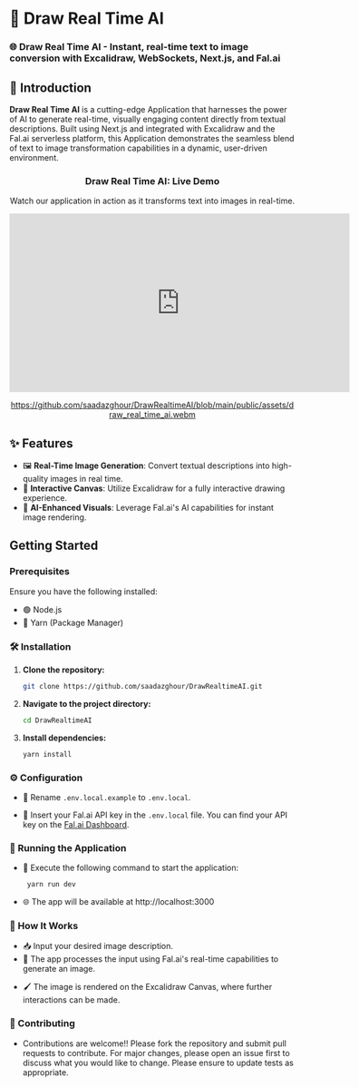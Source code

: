 # 🎨 Draw Real Time AI

### 🌐 Draw Real Time AI - Instant, real-time text to image conversion with Excalidraw, WebSockets, Next.js, and Fal.ai

## 🚀 Introduction

**Draw Real Time AI** is a cutting-edge Application that harnesses the power of AI to generate real-time, visually engaging content directly from textual descriptions. Built using Next.js and integrated with Excalidraw and the Fal.ai serverless platform, this Application demonstrates the seamless blend of text to image transformation capabilities in a dynamic, user-driven environment.

<div align="center">
  <h3 align="center">Draw Real Time AI: Live Demo</h3>
  
  <p>Watch our application in action as it transforms text into images in real-time.</p>

  <iframe src="https://player.vimeo.com/video/939641815" width="600" height="315" frameborder="0" webkitallowfullscreen mozallowfullscreen allowfullscreen></iframe>

https://github.com/saadazghour/DrawRealtimeAI/blob/main/public/assets/draw_real_time_ai.webm

</div>

## ✨ Features

- 🖼️ **Real-Time Image Generation**: Convert textual descriptions into high-quality images in real time.
- 🎨 **Interactive Canvas**: Utilize Excalidraw for a fully interactive drawing experience.
- 🤖 **AI-Enhanced Visuals**: Leverage Fal.ai's AI capabilities for instant image rendering.

## Getting Started

### Prerequisites

Ensure you have the following installed:

- 🟢 Node.js
- 🧶 Yarn (Package Manager)

### 🛠️ Installation

1. **Clone the repository:**

   ```sh
   git clone https://github.com/saadazghour/DrawRealtimeAI.git
   ```

2. **Navigate to the project directory:**

   ```sh
   cd DrawRealtimeAI
   ```

3. **Install dependencies:**

   ```sh
   yarn install
   ```

### ⚙️ Configuration

- 🔧 Rename `.env.local.example` to `.env.local`.

- 🔑 Insert your Fal.ai API key in the `.env.local` file. You can find your API key on the [Fal.ai Dashboard](https://www.fal.ai/dashboard/keys).

### 🏃 Running the Application

- 🚀 Execute the following command to start the application:

  ```sh
   yarn run dev
  ```

* 🌐 The app will be available at http://localhost:3000

### 📝 How It Works

- 📥 Input your desired image description.
- 🔄 The app processes the input using Fal.ai's real-time capabilities to generate an image.

* 🖌️ The image is rendered on the Excalidraw Canvas, where further interactions can be made.

### 🤝 Contributing

- Contributions are welcome!! Please fork the repository and submit pull requests to contribute. For major changes, please open an issue first to discuss what you would like to change. Please ensure to update tests as appropriate.
